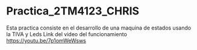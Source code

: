 # Practica_2TM4123_CHRIS
Esta practica consiste en el desarrollo de una maquina de estados usando la TIVA y Leds
Link del video del funcionamiento https://youtu.be/7p1omWeWsws
